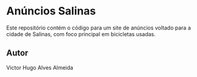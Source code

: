 # Anúncios Salinas

Este repositório contém o código para um site de anúncios voltado para a cidade de Salinas, com foco principal em bicicletas usadas.

## Autor
Victor Hugo Alves Almeida
